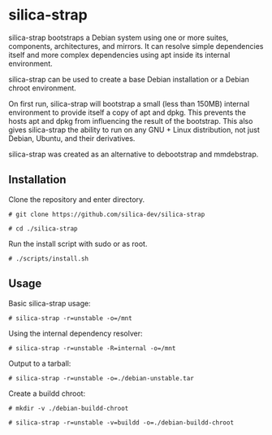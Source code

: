 # silica-strap

silica-strap bootstraps a Debian system using one or more suites, components, architectures, and mirrors.
It can resolve simple dependencies itself and more complex dependencies using apt inside its internal environment.

silica-strap can be used to create a base Debian installation or a Debian chroot environment.

On first run, silica-strap will bootstrap a small (less than 150MB) internal environment to provide itself a copy of apt and dpkg.
This prevents the hosts apt and dpkg from influencing the result of the bootstrap.
This also gives silica-strap the ability to run on any GNU + Linux distribution, not just Debian, Ubuntu, and their derivatives.

silica-strap was created as an alternative to debootstrap and mmdebstrap.

## Installation

Clone the repository and enter directory.

```
# git clone https://github.com/silica-dev/silica-strap

# cd ./silica-strap
```

Run the install script with sudo or as root.

```
# ./scripts/install.sh
```

## Usage

Basic silica-strap usage:

```
# silica-strap -r=unstable -o=/mnt
```

Using the internal dependency resolver:

```
# silica-strap -r=unstable -R=internal -o=/mnt
```

Output to a tarball:

```
# silica-strap -r=unstable -o=./debian-unstable.tar
```

Create a buildd chroot:

```
# mkdir -v ./debian-buildd-chroot

# silica-strap -r=unstable -v=buildd -o=./debian-buildd-chroot
```

